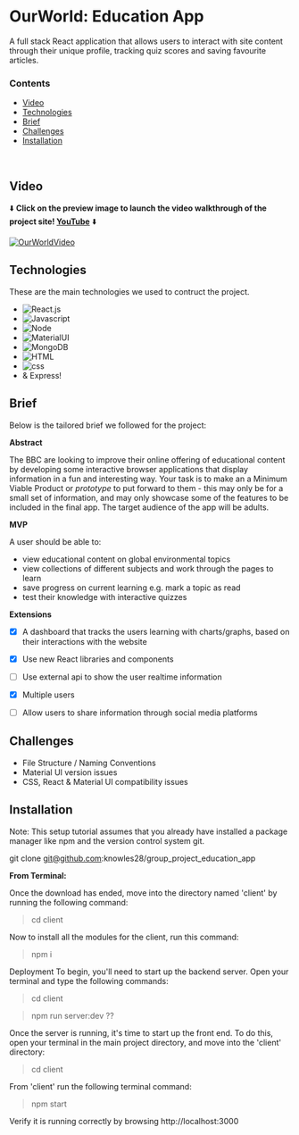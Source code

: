 # OurWorld: Education App
A full stack React application that allows users to interact with site content through their unique profile, tracking quiz scores and saving favourite articles.


### Contents 

* [Video](#video)
* [Technologies](#technologies)
* [Brief](#brief)
* [Challenges](#challenges)
* [Installation](#installation)

<br>


## Video
⬇️ **Click on the preview image to launch the video walkthrough of the project site! [YouTube](https://youtu.be/G0ezelNYKXU)** ⬇️ 

[![OurWorldVideo](https://img.youtube.com/vi/G0ezelNYKXU/0.jpg)](https://www.youtube.com/watch?v=G0ezelNYKXU)


## Technologies

These are the main technologies we used to contruct the project.

* ![React.js]
* ![Javascript]
* ![Node]
* ![MaterialUI]
* ![MongoDB]
* ![HTML]
* ![css]
* & Express!

## Brief

Below is the tailored brief we followed for the project:

**Abstract**

The BBC are looking to improve their online offering of educational content by developing some interactive browser applications that display information in a fun and interesting way. Your task is to make an a Minimum Viable Product or *prototype* to put forward to them - this may only be for a small set of information, and may only showcase some of the features to be included in the final app. The target audience of the app will be adults.

**MVP**

A user should be able to:

- view educational content on global environmental topics
- view collections of different subjects and work through the pages to learn
- save progress on current learning e.g. mark a topic as read
- test their knowledge with interactive quizzes

**Extensions**

- [x] A dashboard that tracks the users learning with charts/graphs, based on their interactions with the website
- [x] Use new React libraries and components
- [ ] Use external api to show the user realtime information
- [x] Multiple users
- [ ] Allow users to share information through social media platforms




## Challenges

* File Structure / Naming Conventions
* Material UI version issues
* CSS, React & Material UI compatibility issues


## Installation

Note: This setup tutorial assumes that you already have installed a package manager like npm and the version control system git.

git clone git@github.com:knowles28/group_project_education_app

**From Terminal:**

Once the download has ended, move into the directory named 'client' by running the following command:

  > cd client
  
Now to install all the modules for the client, run this command:

  > npm i
  
Deployment
To begin, you'll need to start up the backend server. Open your terminal and type the following commands:

  > cd client

  > npm run server:dev ??
  
Once the server is running, it's time to start up the front end. To do this, open your terminal in the main project directory, and move into the 'client' directory:

  > cd client
 
From 'client' run the following terminal command:

  > npm start
  
Verify it is running correctly by browsing http://localhost:3000



<!-- MARKDOWN LINKS & IMAGES -->

[React.js]:https://img.shields.io/badge/React-20232A?style=for-the-badge&logo=react&logoColor=61DAFB
[Javascript]:https://img.shields.io/badge/JavaScript-F7DF1E?style=for-the-badge&logo=javascript&logoColor=black
[Node]:https://img.shields.io/badge/Node.js-43853D?style=for-the-badge&logo=node.js&logoColor=white
[MaterialUI]:https://img.shields.io/badge/Material--UI-0081CB?style=for-the-badge&logo=material-ui&logoColor=white
[MongoDB]:https://img.shields.io/badge/MongoDB-4EA94B?style=for-the-badge&logo=mongodb&logoColor=white
[express]:[https://img.shields.io/badge/Express.js-404D59?style=for-the-badge](https://img.shields.io/badge/Express.js-404D59?style=for-the-badge)

[HTML]: https://img.shields.io/badge/HTML5-E34F26?style=for-the-badge&logo=html5&logoColor=white

[css]: https://img.shields.io/badge/CSS3-1572B6?style=for-the-badge&logo=css3&logoColor=white


